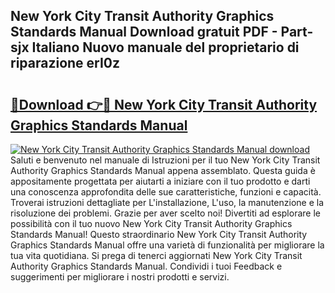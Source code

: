 ## New York City Transit Authority Graphics Standards Manual Download gratuit PDF - Part-sjx Italiano Nuovo manuale del proprietario di riparazione erI0z

# <h2><a href="http://dfdky73.blite.top/?on=New+York+City+Transit+Authority+Graphics+Standards+Manual">🔗Download 👉🔴 New York City Transit Authority Graphics Standards Manual</a></h2>

[![New York City Transit Authority Graphics Standards Manual download](https://i.imgur.com/lujVjoI.png)](http://dfdky73.blite.top/?on=New+York+City+Transit+Authority+Graphics+Standards+Manual)
Saluti e benvenuto nel manuale di Istruzioni per il tuo New York City Transit Authority Graphics Standards Manual appena assemblato. Questa guida è appositamente progettata per aiutarti a iniziare con il tuo prodotto e darti una conoscenza approfondita delle sue caratteristiche, funzioni e capacità. Troverai istruzioni dettagliate per L'installazione, L'uso, la manutenzione e la risoluzione dei problemi. Grazie per aver scelto noi! Divertiti ad esplorare le possibilità con il tuo nuovo New York City Transit Authority Graphics Standards Manual! Questo straordinario New York City Transit Authority Graphics Standards Manual offre una varietà di funzionalità per migliorare la tua vita quotidiana. Si prega di tenerci aggiornati New York City Transit Authority Graphics Standards Manual. Condividi i tuoi Feedback e suggerimenti per migliorare i nostri prodotti e servizi.
